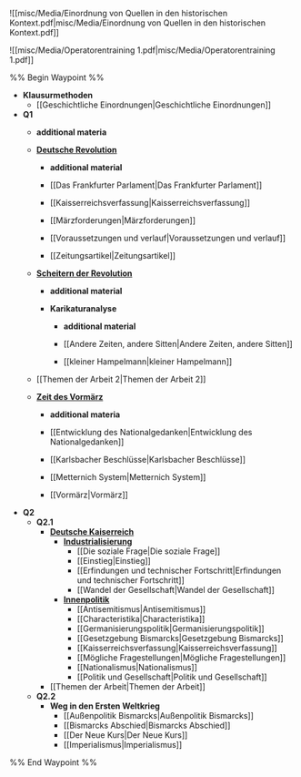 ![[misc/Media/Einordnung von Quellen in den historischen Kontext.pdf|misc/Media/Einordnung von Quellen in den historischen Kontext.pdf]]

![[misc/Media/Operatorentraining 1.pdf|misc/Media/Operatorentraining 1.pdf]]


%% Begin Waypoint %%
- **Klausurmethoden**
	- [[Geschichtliche Einordnungen|Geschichtliche Einordnungen]]
- **Q1**
	- **additional materia**

	- **[Deutsche Revolution](./Q1/Deutsche%20Revolution/Deutsche%20Revolution.md)**
		- **additional material**

		- [[Das Frankfurter Parlament|Das Frankfurter Parlament]]
		- [[Kaisserreichsverfassung|Kaisserreichsverfassung]]
		- [[Märzforderungen|Märzforderungen]]
		- [[Voraussetzungen und verlauf|Voraussetzungen und verlauf]]
		- [[Zeitungsartikel|Zeitungsartikel]]
	- **[Scheitern der Revolution](./Q1/Scheitern%20der%20Revolution/Scheitern%20der%20Revolution.md)**
		- **additional material**

		- **Karikaturanalyse**
			- **additional material**

			- [[Andere Zeiten, andere Sitten|Andere Zeiten, andere Sitten]]
			- [[kleiner Hampelmann|kleiner Hampelmann]]
	- [[Themen der Arbeit 2|Themen der Arbeit 2]]
	- **[Zeit des Vormärz](./Q1/Zeit%20des%20Vorm%C3%A4rz/Zeit%20des%20Vorm%C3%A4rz.md)**
		- **additional materia**

		- [[Entwicklung des Nationalgedanken|Entwicklung des Nationalgedanken]]
		- [[Karlsbacher Beschlüsse|Karlsbacher Beschlüsse]]
		- [[Metternich System|Metternich System]]
		- [[Vormärz|Vormärz]]
- **Q2**
	- **Q2.1**
		- **[Deutsche Kaiserreich](./Q2/Q2.1/Deutsche%20Kaiserreich/Deutsche%20Kaiserreich.md)**
			- **[Industrialisierung](./Q2/Q2.1/Deutsche%20Kaiserreich/Industrialisierung/Industrialisierung.md)**
				- [[Die soziale Frage|Die soziale Frage]]
				- [[Einstieg|Einstieg]]
				- [[Erfindungen und technischer Fortschritt|Erfindungen und technischer Fortschritt]]
				- [[Wandel der Gesellschaft|Wandel der Gesellschaft]]
			- **[Innenpolitik](./Q2/Q2.1/Deutsche%20Kaiserreich/Innenpolitik/Innenpolitik.md)**
				- [[Antisemitismus|Antisemitismus]]
				- [[Characteristika|Characteristika]]
				- [[Germanisierungspolitik|Germanisierungspolitik]]
				- [[Gesetzgebung Bismarcks|Gesetzgebung Bismarcks]]
				- [[Kaisserreichsverfassung|Kaisserreichsverfassung]]
				- [[Mögliche Fragestellungen|Mögliche Fragestellungen]]
				- [[Nationalismus|Nationalismus]]
				- [[Politik und Gesellschaft|Politik und Gesellschaft]]
		- [[Themen der Arbeit|Themen der Arbeit]]
	- **Q2.2**
		- **Weg in den Ersten Weltkrieg**
			- [[Außenpolitik Bismarcks|Außenpolitik Bismarcks]]
			- [[Bismarcks Abschied|Bismarcks Abschied]]
			- [[Der Neue Kurs|Der Neue Kurs]]
			- [[Imperialismus|Imperialismus]]

%% End Waypoint %%
